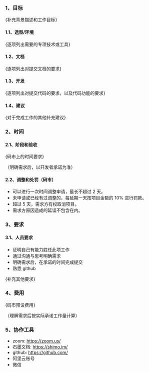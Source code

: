 ### 1、目标

{补充背景描述和工作目标}

#### 1.1、选型/环境

{逐项列出需要的专项技术或工具}

#### 1.2、文档

{逐项列出对提交文档的要求}

#### 1.3、开发

{逐项列出对提交代码的要求，以及代码功能的要求}

#### 1.4、建议

{对于完成工作的其他补充建议}

### 2、时间

#### 2.1、阶段和验收

{码市上的时间要求} 

（明确需求后，以开发者承诺为准）

#### 2.2、调整和处罚（码市）

- 可以进行一次时间调整申请，最长不超过 2 天。
- 未申请或已经有过调整的，每延期一天按项目金额的 10% 进行罚款。
- 超过 5 天，需求方有权取消项目。
- 需求方原因造成的延误不包含在内。

### 3、要求

#### 3.1、人员要求

- 证明自己有能力胜任此项工作
- 通过沟通与思考明确需求
- 明确需求后，在承诺的时间完成提交
- 熟悉 github

{补充其他要求}

### 4、费用

{码市预设费用} 

（理解需求后按实际承诺工作量计算）

### 5、协作工具

- zoom: https://zoom.us/
- 石墨文档: https://shimo.im/
- github: https://github.com/
- 阿里云账号
- 微信
